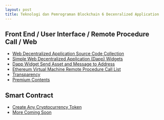 ```yaml
---
layout: post
title: Teknologi dan Pemrograman Blockchain 6 Decenralized Application Development
---
```

<h2>Front End / User Interface / Remote Procedure Call / Web</h2>
<ul>
  <li><a href="https://0fajarpurnama0.github.io/cryptocurrency/2022/03/01/web3-source-code-collection.html">Web Decentralized Application Source Code Collection</a></li>
  <li><a href="https://0fajarpurnama0.github.io/cryptocurrency/2022/03/02/web3-simple-widgets.html">Simple Web Decentralized Application (Dapp) Widgets</a></li>
  <li><a href="https://0fajarpurnama0.github.io/cryptocurrency/2022/03/03/web3-send-asset-message.html">Dapp Widget Send Asset and Message to Address</a></li>
  <li><a href="https://0fajarpurnama0.github.io/cryptocurrency/2022/03/27/evmrpclist.html">Ethereum Virtual Machine Remote Procedure Call List</a></li>
  <li><a href="https://0fajarpurnama0.github.io/transparency/2022/11/01/dapp-donation.html">Transparency</a></li>
  <li><a href="https://0fajarpurnama0.github.io/vip">Premium Contents</a></li>
</ul>

<h2>Smart Contract</h2>
<ul>
  <li><a href="https://0fajarpurnama0.github.io/cryptocurrency/2021/08/01/create-cryptocurrency-token.html">Create Any Cryptocurrency Token</a></li>
  <li><a href="">More Coming Soon</a></li>
</ul>
